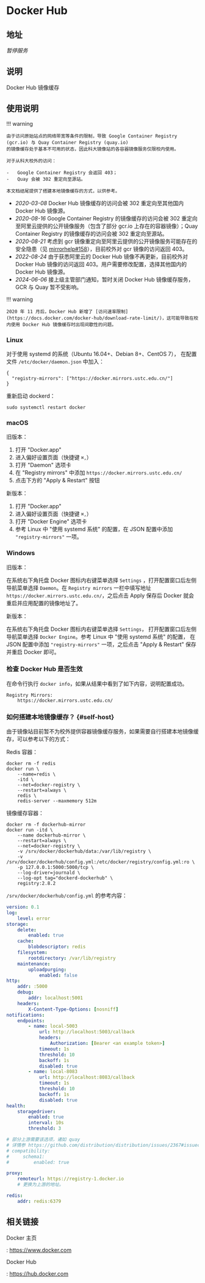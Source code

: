 # Docker Hub

## 地址

*暂停服务*

## 说明

Docker Hub 镜像缓存

## 使用说明

!!! warning

    由于访问原始站点的网络带宽等条件的限制，导致 Google Container Registry (gcr.io) 与 Quay Container Registry (quay.io)
    的镜像缓存处于基本不可用的状态，因此科大镜像站的各容器镜像服务仅限校内使用。

    对于从科大校外的访问：

    -   Google Container Registry 会返回 403；
    -   Quay 会被 302 重定向至源站。

    本文档结尾提供了搭建本地镜像缓存的方式，以供参考。

- *2020-03-08* Docker Hub 镜像缓存的访问会被 302 重定向至其他国内
    Docker Hub 镜像源。
- *2020-08-16* Google Container Registry 的镜像缓存的访问会被 302
    重定向至阿里云提供的公开镜像服务（包含了部分 gcr.io
    上存在的容器镜像）；Quay Container Registry 的镜像缓存的访问会被 302
    重定向至源站。
- *2020-08-21* 考虑到 gcr
    镜像重定向至阿里云提供的公开镜像服务可能存在的安全隐患（见
    [mirrorhelp#158](https://github.com/ustclug/mirrorhelp/issues/158)），目前校外对
    gcr 镜像的访问返回 403。
- *2022-08-24* 由于获悉阿里云的 Docker Hub 镜像不再更新，目前校外对
    Docker Hub 镜像的访问返回 403。用户需要修改配置，选择其他国内的
    Docker Hub 镜像源。
- *2024-06-06* 接上级主管部门通知，暂时关闭 Docker Hub 镜像缓存服务，GCR 与 Quay 暂不受影响。

!!! warning

    2020 年 11 月后，Docker Hub 新增了 [访问速率限制](https://docs.docker.com/docker-hub/download-rate-limit/)，这可能导致在校内使用 Docker Hub 镜像缓存时出现间歇性的问题。

### Linux

对于使用 systemd 的系统（Ubuntu 16.04+、Debian 8+、CentOS 7），
在配置文件 `/etc/docker/daemon.json` 中加入：

    {
      "registry-mirrors": ["https://docker.mirrors.ustc.edu.cn/"]
    }

重新启动 dockerd：

    sudo systemctl restart docker

### macOS

旧版本：

1. 打开 "Docker.app"
2. 进入偏好设置页面（快捷键 `⌘,`）
3. 打开 "Daemon" 选项卡
4. 在 "Registry mirrors" 中添加 `https://docker.mirrors.ustc.edu.cn/`
5. 点击下方的 "Apply & Restart" 按钮

新版本：

1. 打开 "Docker.app"
2. 进入偏好设置页面（快捷键 `⌘,`）
3. 打开 "Docker Engine" 选项卡
4. 参考 Linux 中 "使用 systemd 系统" 的配置，在 JSON 配置中添加
    `"registry-mirrors"` 一项。

### Windows

旧版本：

在系统右下角托盘 Docker 图标内右键菜单选择 `Settings`
，打开配置窗口后左侧导航菜单选择 `Daemon`。在 `Registry mirrors`
一栏中填写地址 `https://docker.mirrors.ustc.edu.cn/`，之后点击 Apply
保存后 Docker 就会重启并应用配置的镜像地址了。

新版本：

在系统右下角托盘 Docker 图标内右键菜单选择 `Settings`，
打开配置窗口后左侧导航菜单选择 `Docker Engine`。参考 Linux 中 "使用 systemd 系统" 的配置，
在 JSON 配置中添加 `"registry-mirrors"` 一项，之后点击 "Apply & Restart" 保存并重启 Docker 即可。

### 检查 Docker Hub 是否生效

在命令行执行 `docker info`，如果从结果中看到了如下内容，说明配置成功。

    Registry Mirrors:
        https://docker.mirrors.ustc.edu.cn/

### 如何搭建本地镜像缓存？ {#self-host}

由于镜像站目前暂不为校外提供容器镜像缓存服务，如果需要自行搭建本地镜像缓存，可以参考以下的方式：

Redis 容器：

    docker rm -f redis
    docker run \
        --name=redis \
        -itd \
        --net=docker-registry \
        --restart=always \
        redis \
        redis-server --maxmemory 512m

镜像缓存容器：

    docker rm -f dockerhub-mirror
    docker run -itd \
        --name dockerhub-mirror \
        --restart=always \
        --net=docker-registry \
        -v /srv/docker/dockerhub/data:/var/lib/registry \
        -v /srv/docker/dockerhub/config.yml:/etc/docker/registry/config.yml:ro \
        -p 127.0.0.1:5000:5000/tcp \
        --log-driver=journald \
        --log-opt tag="dockerd-dockerhub" \
        registry:2.8.2

`/srv/docker/dockerhub/config.yml` 的参考内容：

```yaml
version: 0.1
log:
    level: error
storage:
    delete:
        enabled: true
    cache:
        blobdescriptor: redis
    filesystem:
        rootdirectory: /var/lib/registry
    maintenance:
        uploadpurging:
            enabled: false
http:
    addr: :5000
    debug:
        addr: localhost:5001
    headers:
        X-Content-Type-Options: [nosniff]
notifications:
    endpoints:
        - name: local-5003
            url: http://localhost:5003/callback
            headers:
                Authorization: [Bearer <an example token>]
            timeout: 1s
            threshold: 10
            backoff: 1s
            disabled: true
        - name: local-8083
            url: http://localhost:8083/callback
            timeout: 1s
            threshold: 10
            backoff: 1s
            disabled: true
health:
    storagedriver:
        enabled: true
        interval: 10s
        threshold: 3

# 部分上游需要该选项，诸如 quay
# 详情参 https://github.com/distribution/distribution/issues/2367#issuecomment-454805687
# compatibility:
#     schema1:
#         enabled: true

proxy:
    remoteurl: https://registry-1.docker.io
    # 更换为上游的地址。

redis:
    addr: redis:6379
```

## 相关链接

Docker 主页

:   <https://www.docker.com>

Docker Hub

:   <https://hub.docker.com>
